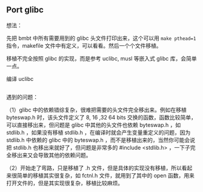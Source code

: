 ## Port glibc

想法：

先把 bmbt 中所有需要用到的 glibc 头文件打印出来，这个可以用 `make pthead=1` 指令，makefile 文件中有定义，可以看看。然后一个个文件移植。

移植不完全按照 glibc 的实现，而是参考 uclibc, musl 等嵌入式 glibc 库，会简单一点。

编译 uclibc

```

```

遇到的问题：

（1）glibc 中的依赖错综复杂，很难把需要的头文件完全移出来。例如在移植 byteswap.h 时，该头文件定义了 8, 16 ,32 64 bits 交换的函数，函数比较简单，可以直接移出来，但问题是 glibc 中其他的头文件也依赖 byteswap.h ，如 stdlib.h ，如果没有移植 stdlib.h ，在编译时就会产生变量重定义的问题，因为 stdlib.h 中依赖的 glibc 中的 byteswap.h ，而不是移植出来的，当然你可能会说把 stdlib.h 也移出来就好了，但问题是非常多的 #include <stdlib.h> ，一下子完全移出来又会导致其他的依赖问题。

（2）开始走了弯路，只是移植了 .h 文件，但是具体的实现没有移植，所以看起来很简单的移植其实很复杂，如 fctnl.h 文件，就用到了其中的 open 函数，用来打开文件的，但是其实现很复杂，移植比较麻烦。
